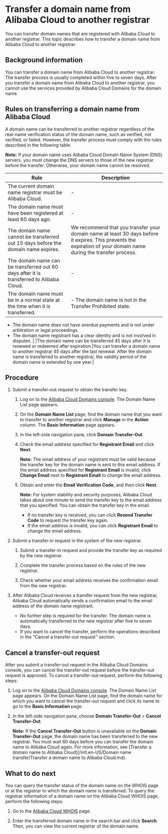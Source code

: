 # Transfer a domain name from Alibaba Cloud to another registrar

You can transfer domain names that are registered with Alibaba Cloud to another registrar. This topic describes how to transfer a domain name from Alibaba Cloud to another registrar.

## Background information

You can transfer a domain name from Alibaba Cloud to another registrar. The transfer process is usually completed within five to seven days. After you transfer a domain name from Alibaba Cloud to another registrar, you cannot use the services provided by Alibaba Cloud Domains for the domain name.

## Rules on transferring a domain name from Alibaba Cloud

A domain name can be transferred to another registrar regardless of the real-name verification status of the domain name, such as verified, not verified, or failed. However, the transfer process must comply with the rules described in the following table.

**Note:** If your domain name uses Alibaba Cloud Domain Name System \(DNS\) servers, you must change the DNS servers to those of the new registrar before the transfer. Otherwise, your domain name cannot be resolved.

|Rule|Description|
|----|-----------|
|The current domain name registrar must be Alibaba Cloud.|-|
|The domain name must have been registered at least 60 days ago.|-|
|The domain name cannot be transferred out 15 days before the domain name expires.|We recommend that you transfer your domain name at least 30 days before it expires. This prevents the expiration of your domain name during the transfer process.|
|The domain name can be transferred out 60 days after it is transferred to Alibaba Cloud.|-|
|The domain name must be in a normal state at the time when it is transferred.|-   The domain name is not in the Transfer Prohibited state.
-   The domain name does not have overdue payments and is not under arbitration or legal proceedings.
-   The domain name registrant has a clear identity and is not involved in disputes. |
|The domain name can be transferred 45 days after it is renewed or redeemed after expiration.|You can transfer a domain name to another registrar 45 days after the last renewal. After the domain name is transferred to another registrar, the validity period of the domain name is extended by one year.|

## Procedure

1.  Submit a transfer-out request to obtain the transfer key.

    1.  Log on to the [Alibaba Cloud Domains console](https://dc.console.aliyun.com). The Domain Name List page appears.

    2.  On the **Domain Name List** page, find the domain name that you want to transfer to another registrar and click **Manage** in the **Action** column. The **Basic Information** page appears.

    3.  In the left-side navigation pane, click **Domain Transfer-Out**.

    4.  Check the email address specified for **Registrant Email** and click **Next**.

        **Note:** The email address of your registrant must be valid because the transfer key for the domain name is sent to this email address. If the email address specified for **Registrant Email** is invalid, click **Change Email** next to **Registrant Email** to change the email address.

    5.  Obtain and enter the **Email Verification Code**, and then click **Next**.

        **Note:** For system stability and security purposes, Alibaba Cloud takes about one minute to send the transfer key to the email address that you specified. You can obtain the transfer key in the email.

        -   If no transfer key is received, you can click **Resend Transfer Code** to request the transfer key again.
        -   If the email address is invalid, you can click **Registrant Email** to change the email address.
2.  Submit a transfer-in request in the system of the new registrar.

    1.  Submit a transfer-in request and provide the transfer key as required by the new registrar.

    2.  Complete the transfer process based on the rules of the new registrar.

    3.  Check whether your email address receives the confirmation email from the new registrar.

3.  After Alibaba Cloud receives a transfer request from the new registrar, Alibaba Cloud automatically sends a confirmation email to the email address of the domain name registrant.

    -   No further step is required for the transfer. The domain name is automatically transferred to the new registrar after five to seven days.
    -   If you want to cancel the transfer, perform the operations described in the "Cancel a transfer-out request" section.

## Cancel a transfer-out request

After you submit a transfer-out request in the Alibaba Cloud Domains console, you can cancel the transfer-out request before the transfer-out request is approved. To cancel a transfer-out request, perform the following steps:

1.  Log on to the [Alibaba Cloud Domains console](https://dc.console.aliyun.com). The Domain Name List page appears. On the Domain Name List page, find the domain name for which you want to cancel the transfer-out request and click its name to go to the **Basic Information** page.

2.  In the left-side navigation pane, choose **Domain Transfer-Out** \> **Cancel Transfer-Out**.

    **Note:** If the **Cancel Transfer-Out** button is unavailable on the **Domain Transfer-Out** page, the domain name has been transferred to the new registrar. You must wait 60 days before you can transfer the domain name to Alibaba Cloud again. For more information, see [Transfer a domain name to Alibaba Cloud](/intl.en-US/Domain name transfer/Transfer a domain name to Alibaba Cloud.md).


## What to do next

You can query the transfer status of the domain name on the WHOIS page or at the registrar to which the domain name is transferred. To query the registrar information of a domain name on the Alibaba Cloud WHOIS page, perform the following steps:

1.  Go to the [Alibaba Cloud WHOIS](https://www.alibabacloud.com/zh/whois) page.

2.  Enter the transferred domain name in the search bar and click **Search**. Then, you can view the current registrar of the domain name.



